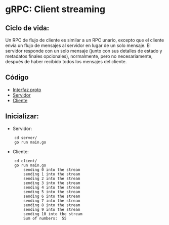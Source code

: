 # gRPC: Client streaming

## Ciclo de vida:

Un RPC de flujo de cliente es similar a un RPC unario, excepto que el cliente envía un flujo de mensajes al servidor en lugar de un solo mensaje. El servidor responde con un solo mensaje (junto con sus detalles de estado y metadatos finales opcionales), normalmente, pero no necesariamente, después de haber recibido todos los mensajes del cliente.

## Código
- [Interfaz proto](./proto/sumAll.proto)
- [Servidor](./server/main.go)
- [Cliente](./client/main.go)

## Inicializar:
- Servidor:
```
    cd server/
    go run main.go
```
- Cliente:
```
    cd client/
    go run main.go
        sending 0 into the stream
        sending 1 into the stream
        sending 2 into the stream
        sending 3 into the stream
        sending 4 into the stream
        sending 5 into the stream
        sending 6 into the stream
        sending 7 into the stream
        sending 8 into the stream
        sending 9 into the stream
        sending 10 into the stream
        Sum of numbers:  55
 ```